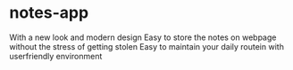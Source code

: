 # notes-app
With a new look and modern design 
Easy to store the notes on webpage without the stress of getting stolen
Easy to maintain your daily routein with userfriendly environment
